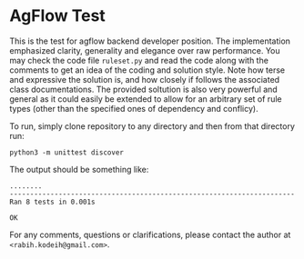 # AgFlow Test

This is the test for agflow backend developer position. 
The implementation emphasized clarity, generality and elegance over raw performance. 
You may check the code file `ruleset.py` and read the code along with the comments to get an idea of the coding and solution style.
Note how terse and expressive the solution is, and how closely if follows the associated class documentations.
The provided soltution is also very powerful and general as it could easily be extended to allow for an arbitrary set of rule types 
(other than the specified ones of dependency and conflicy). 

To run, simply clone repository to any directory and then from that directory run:

    python3 -m unittest discover
    
The output should be something like:

    ........
    ----------------------------------------------------------------------
    Ran 8 tests in 0.001s
    
    OK

For any comments, questions or clarifications, please contact the author at `<rabih.kodeih@gmail.com>`.